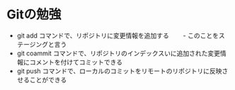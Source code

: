 # Gitの勉強　
- git add コマンドで、リポジトリに変更情報を追加する
　　- このことをステージングと言う
- git coammit コマンドで、リポジトリのインデックスいに追加された変更情報にコメントを付けてコミットできる
- git push コマンドで、ローカルのコミットをリモートのリポジトリに反映させることができる
